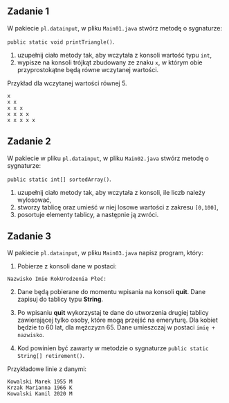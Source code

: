 ## Zadanie 1

W pakiecie `pl.datainput`, w pliku `Main01.java` stwórz metodę o sygnaturze:
 
 `public static void printTriangle()`.

1. uzupełnij ciało metody tak, aby wczytała z konsoli wartość typu `int`,
2. wypisze na konsoli trójkąt zbudowany ze znaku `x`, w którym obie przyprostokątne będą równe wczytanej wartości.

Przykład dla wczytanej wartości równej 5.

````
x
x x
x x x
x x x x 
x x x x x
````


## Zadanie 2

W pakiecie w pliku `pl.datainput`, w pliku `Main02.java` stwórz metodę o sygnaturze:
 
 `public static int[] sortedArray()`.

1. uzupełnij ciało metody tak, aby wczytała z konsoli, ile liczb należy wylosować,
2. stworzy tablicę oraz umieść w niej losowe wartości z zakresu `[0,100]`,
3. posortuje elementy tablicy, a następnie ją zwróci.


## Zadanie 3

W pakiecie `pl.datainput`, w pliku `Main03.java` napisz program, który:

1. Pobierze z konsoli dane w postaci:
```
Nazwisko Imie RokUrodzenia Płeć:
```
2. Dane będą pobierane do momentu wpisania na konsoli **quit**. Dane zapisuj do tablicy typu **String**.

3. Po wpisaniu **quit** wykorzystaj te dane do utworzenia drugiej tablicy zawierającej tylko osoby, które mogą przejść na emeryturę.
Dla kobiet będzie to 60 lat, dla mężczyzn 65.
Dane umieszczaj w postaci `imię + nazwisko`.

3. Kod powinien być zawarty w metodzie o sygnaturze
 `public static String[] retirement()`.

Przykładowe linie z danymi:

```
Kowalski Marek 1955 M
Krzak Marianna 1966 K
Kowalski Kamil 2020 M
```
